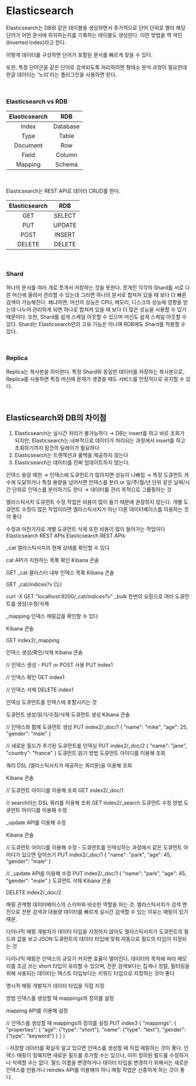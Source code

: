 # Elasticsearch

Elasticsearch는 DB와 같은 테이블을 생성하면서 추가적으로 단어 단위로 짤라 해당 단어가 어떤 문서에 위치하는지를 기록하는 테이블도 생성한다. 이런 방법을 역 색인(Inverted Index)라고 한다.

이렇게 데이터를 구성하면 단어가 포함된 문서를 빠르게 찾을 수 있다. 

또한, 특정 단어군을 같은 단어로 검색되도록 처리하려면 형태소 분석 과정이 필요한데 한글 데이터는 '노리'라는 플러그인을 사용하면 된다.

<br/>

### Elasticsearch vs RDB
|Elasticsearch|RDB|
|:---:|:---:|
|Index|Database|
|Type|Table|
|Document|Row|
|Field|Column|
|Mapping|Schema|

<br/>

Elasticsearch는 REST API로 데이터 CRUD를 한다.

|Elasticsearch|RDB|
|:---:|:---:|
|GET|SELECT|
|PUT|UPDATE|
|POST|INSERT|
|DELETE|DELETE|

<br/>

### Shard

하나의 문서를 여러 개로 쪼개서 저장하는 것을 뜻한다. 쪼개진 각각의 Shard를 서로 다른 머신에 올려서 관리할 수 있는데 그러면 하나의 문서로 합쳐져 있을 때 보다 더 빠른 검색이 가능해진다. 왜냐하면, 머신의 성능은 CPU, 메모리, 디스크의 성능에 영향을 받는데 나누어 관리하게 되면 하나로 합쳐져 있을 때 보다 더 많은 성능을 사용할 수 있기 때문이다. 또한, Shard를 쉽게 스케일 아웃할 수 있으며 머신도 쉽게 스케일 아웃할 수 있다. Shard는 Elasticsearch만의 고유 기능은 아니며 RDB에도 Shard를 적용할 수 있다.

<br/>

### Replica

Replica는 복사본을 의미한다. 특정 Shard와 동일한 데이터를 저장하는 복사본으로, Replica를 사용하면 특정 머신에 문제가 생겼을 때도 서비스를 안정적으로 유지할 수 있다.

<br/>

## Elasticsearch와 DB의 차이점
1. Elasticsearch는 실시간 처리가 불가능하다 → DB는 insert를 하고 바로 조회가 되지만, Elasticsearch는 내부적으로 데이터가 처리되는 과정에서 insert를 하고 조회하기까지 잠깐의 딜레이가 필요하다
2. Elasticsearch는 트랜잭션과 롤백을 제공하지 않는다
3. Elasticsearch는 데이터를 진짜 업데이트하지 않는다.




인덱스 용량 제한 → 인덱스에 도큐먼트가 많아지면 성능이 나빠짐 → 특정 도큐먼트 개수에 도달하거나 특정 용량을 넘어서면 인덱스를 분리 or 일/주/월/년 단위 같은 날짜/시간 단위로 인덱스를 분리하기도 한다 → 데이터를 관리 목적으로 그룹핑하는 것

엘라스틱서치 도큐먼트 수정 작업은 비용이 많이 들기 때문에 권장하지 않는다. 개별 도큐먼트 수정이 많은 작업이라면 엘라스틱서치가 아닌 다른 데이터베이스를 이용하는 것이 좋다

수정과 마찬가지로 개별 도큐먼트 삭제 또한 비용이 많이 들어가는 작업이다
Elasticsearch REST APIs
Elasticsearch REST APIs

_cat
엘라스틱서치의 현재 상태를 확인할 수 있다

cat API가 지원하는 목록 확인
Kibana 콘솔

GET _cat
클러스터 내부 인덱스 목록
Kibana 콘솔

GET _cat/indices?v
CLI

curl -X GET "localhost:9200/_cat/indices?v"
_bulk
한번의 요청으로 여러 도큐먼트를 생성/수정/삭제

_mapping
인덱스 매핑값을 확인할 수 있다

Kibana 콘솔


GET index2/_mapping
 

인덱스 생성/확인/삭제
Kibana 콘솔

// 인덱스 생성 - PUT or POST 사용
PUT index1

// 인덱스 확인
GET index1

// 인덱스 삭제
DELETE index1
 

인덱싱
도큐먼트를 인덱스에 포함시키는 것

도큐먼트 생성/읽기/수정/삭제
도큐먼트 생성
Kibana 콘솔

// 인덱스와 함께 도큐먼트 생성
PUT index2/_doc/1
{
  "name": "mike",
  "age": 25,
  "gender": "male" 
}

// 새로운 필드가 추가된 도큐먼트를 인덱싱
PUT index2/_doc/2
{
  "name": "jane",
  "country": "france"
}
도큐먼트 읽기
방법
도큐먼트 아이디를 이용해 조회

쿼리 DSL (엘라스틱서치가 제공하는 쿼리문)을 이용해 조회

Kibana 콘솔

// 도큐먼트 아이디를 이용해 조회
GET index2/_doc/1

// search라는 DSL 쿼리를 이용해 조회
GET index2/_search
도큐먼트 수정
방법
도큐먼트 아이디를 이용해 수정

_update API를 이용해 수정

Kibana 콘솔

// 도큐먼트 아이디를 이용해 수정 - 도큐먼트를 인덱싱하는 과정에서 같은 도큐먼트 아이디가 있으면 덮어쓰기
PUT index2/_doc/1
{
  "name": "park",
  "age": 45,
  "gender": "male"
}

// _update API를 이용해 수정
PUT index2/_doc/1
{
  "name": "park",
  "age": 45,
  "gender": "male"
}
도큐먼트 삭제
Kibana 콘솔

DELETE index2/_doc/2
 

매핑
관계형 데이터베이스의 스키마와 비슷한 역할을 하는 것. 엘라스틱서치가 검색 엔진으로 전문 검색과 대용량 데이터를 빠르게 실시간 검색할 수 있는 이유는 매핑이 있기 때문.

다이나믹 매핑
개발자가 데이터 타입을 지정하지 않아도 엘라스틱서치가 도큐먼트의 필드와 값을 보고 JSON 도큐먼트의 데이터 타입에 맞춰 자동으로 필드의 타입이 지정되는 것

다이나믹 매핑은 인덱스의 규모가 커지면 효율이 떨어진다. 데이터의 목적에 따라 메모리를 조금 쓰는 short 타입이 유리할 수 있으며, 전문 검색보다는 집계나 정렬, 필터링을 위해 사용되는 데이터는 텍스트 타입보다는 키워드 타입으로 지정하는 것이 좋다

명시적 매핑
개발자가 데이터 타입을 직접 지정

방법
인덱스를 생성할 때 mappings의 정의를 설정

mapping API를 이용해 설정


// 인덱스를 생성할 때 mappings의 정의를 설정
PUT index3
{
  "mappings": {
    "properties": {
      "age": {"type": "short"},
      "name": {"type": "text"},
      "gender": {"type": "keyword"}
    }
  }
}
 

💡저장할 데이터를 확실히 알고 있으면 인덱스를 생성할 때 직접 매핑하는 것이 좋다. 인덱스 매핑이 정해지면 새로운 필드를 추가할 수는 있으나, 이미 정의된 필드를 수정하거나 삭제할 수는 없다. 필드 이름을 변경하거나 데이터 타입을 변경하기 위해서는 새로운 인덱스를 만들거나 reindex API를 이용해야 하니 매핑 작업은 신중하게 하는 것이 좋다.

 